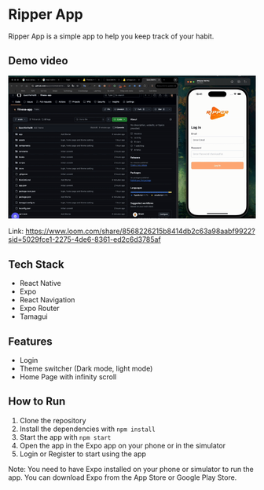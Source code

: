 # Ripper App

Ripper App is a simple app to help you keep track of your habit.


## Demo video
![demo-gif](./demo.gif)

Link: https://www.loom.com/share/8568226215b8414db2c63a98aabf9922?sid=5029fce1-2275-4de6-8361-ed2c6d3785af
## Tech Stack

- React Native
- Expo
- React Navigation
- Expo Router
- Tamagui

## Features
- Login
- Theme switcher (Dark mode, light mode)
- Home Page with infinity scroll

## How to Run

1. Clone the repository
2. Install the dependencies with `npm install`
3. Start the app with `npm start`
4. Open the app in the Expo app on your phone or in the simulator
5. Login or Register to start using the app

Note: You need to have Expo installed on your phone or simulator to run the app. You can download Expo from the App Store or Google Play Store.
